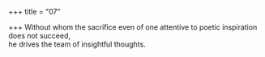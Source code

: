 +++
title = "07"

+++
Without whom the sacrifice even of one attentive to poetic inspiration  does not succeed,  
he drives the team of insightful thoughts.  